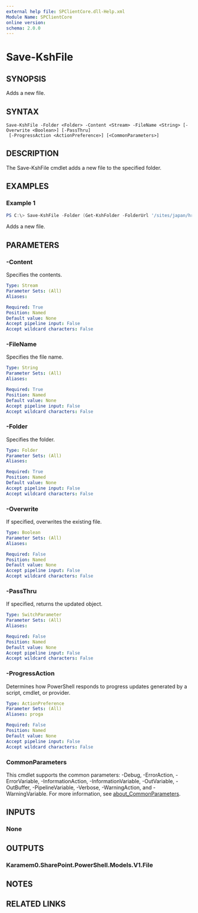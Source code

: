 ```yaml
---
external help file: SPClientCore.dll-Help.xml
Module Name: SPClientCore
online version:
schema: 2.0.0
---
```


# Save-KshFile

## SYNOPSIS
Adds a new file.

## SYNTAX

```
Save-KshFile -Folder <Folder> -Content <Stream> -FileName <String> [-Overwrite <Boolean>] [-PassThru]
 [-ProgressAction <ActionPreference>] [<CommonParameters>]
```

## DESCRIPTION
The Save-KshFile cmdlet adds a new file to the specified folder.

## EXAMPLES

### Example 1
```powershell
PS C:\> Save-KshFile -Folder (Get-KshFolder -FolderUrl '/sites/japan/hr/Shared%20Documents') -Content ([System.IO.File]::OpenRead('C:\README.txt')) -FileName 'README.txt'
```

Adds a new file.

## PARAMETERS

### -Content
Specifies the contents.

```yaml
Type: Stream
Parameter Sets: (All)
Aliases:

Required: True
Position: Named
Default value: None
Accept pipeline input: False
Accept wildcard characters: False
```

### -FileName
Specifies the file name.

```yaml
Type: String
Parameter Sets: (All)
Aliases:

Required: True
Position: Named
Default value: None
Accept pipeline input: False
Accept wildcard characters: False
```

### -Folder
Specifies the folder.

```yaml
Type: Folder
Parameter Sets: (All)
Aliases:

Required: True
Position: Named
Default value: None
Accept pipeline input: False
Accept wildcard characters: False
```

### -Overwrite
If specified, overwrites the existing file.

```yaml
Type: Boolean
Parameter Sets: (All)
Aliases:

Required: False
Position: Named
Default value: None
Accept pipeline input: False
Accept wildcard characters: False
```

### -PassThru
If specified, returns the updated object.

```yaml
Type: SwitchParameter
Parameter Sets: (All)
Aliases:

Required: False
Position: Named
Default value: None
Accept pipeline input: False
Accept wildcard characters: False
```

### -ProgressAction
Determines how PowerShell responds to progress updates generated by a script, cmdlet, or provider.

```yaml
Type: ActionPreference
Parameter Sets: (All)
Aliases: proga

Required: False
Position: Named
Default value: None
Accept pipeline input: False
Accept wildcard characters: False
```

### CommonParameters
This cmdlet supports the common parameters: -Debug, -ErrorAction, -ErrorVariable, -InformationAction, -InformationVariable, -OutVariable, -OutBuffer, -PipelineVariable, -Verbose, -WarningAction, and -WarningVariable. For more information, see [about_CommonParameters](http://go.microsoft.com/fwlink/?LinkID=113216).

## INPUTS

### None

## OUTPUTS

### Karamem0.SharePoint.PowerShell.Models.V1.File

## NOTES

## RELATED LINKS

